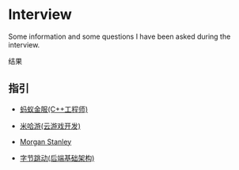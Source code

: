 # Interview

Some information and some questions I have been asked during the interview.

结果

## 指引

+ [蚂蚁金服(C++工程师)](./Ant_Group/README.md)

+ [米哈游(云游戏开发)](./Mihoyo/README.md)

+ [Morgan Stanley](./Morgan/README.md)
+ [字节跳动(后端基础架构)](./ByteDance/README.md)

